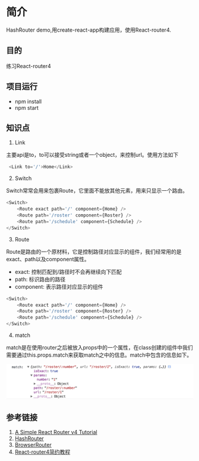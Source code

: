 # 简介
HashRouter demo,用create-react-app构建应用，使用React-router4.

## 目的
练习React-router4

## 项目运行
- npm install
- npm start

## 知识点
1. Link

主要api是to，to可以接受string或者一个object，来控制url。使用方法如下
```js
 <Link to='/'>Home</Link>
```
2. Switch

Switch常常会用来包裹Route，它里面不能放其他元素，用来只显示一个路由。
```js
<Switch>
    <Route exact path='/' component={Home} />
    <Route path='/roster' component={Roster} />
    <Route path='/schedule' component={Schedule} />
</Switch>
```
3. Route

Route是路由的一个原材料，它是控制路径对应显示的组件，我们经常用的是exact、path以及component属性。  
- exact: 控制匹配到/路径时不会再继续向下匹配
- path: 标识路由的路径
- component: 表示路径对应显示的组件
```js
<Switch>
    <Route exact path='/' component={Home} />
    <Route path='/roster' component={Roster} />
    <Route path='/schedule' component={Schedule} />
</Switch>
```
4. match

match是在使用router之后被放入props中的一个属性，在class创建的组件中我们需要通过this.props.match来获取match之中的信息。match中包含的信息如下。 
 
![match](public/match.png)

## 参考链接
1. [A Simple React Router v4 Tutorial](https://medium.com/@pshrmn/a-simple-react-router-v4-tutorial-7f23ff27adf)
2. [HashRouter](https://codepen.io/pshrmn/pen/YZXZqM)  
3. [BrowserRouter](https://codesandbox.io/s/vVoQVk78)
4. [React-router4简约教程](http://react-china.org/t/react-router4/15843)